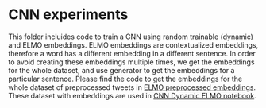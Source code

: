 # CNN experiments
This folder incluides code to train a CNN using random trainable (dynamic) and ELMO embeddings. ELMO embeddings are contextualized embeddings,
therefore a word has a different embedding in a different sentence. In order to avoid creating these embeddings multiple times,
we get the embeddings for the whole dataset, and use generator to get the embeddings for a particular sentence. Please find the code to get 
the embeddings for the whole dataset of preprocessed tweets in [ELMO preprocessed embeddings](./CNN-based%20notebooks/ELMO-embeddings-preprocessed.ipynb).
These dataset with embeddings are used in [CNN Dynamic ELMO notebook](./CNN-based%20notebooks/CNN%20Dynamic+ELMO.ipynb).
